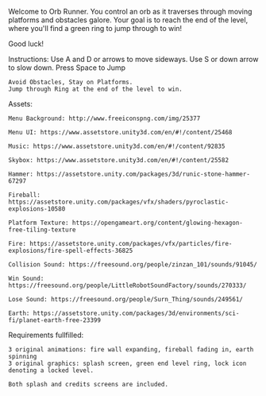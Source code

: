 Welcome to Orb Runner.  You control an orb as it traverses through moving platforms and obstacles galore. 
Your goal is to reach the end of the level, where you'll find a green ring to jump through to win!

Good luck!  

Instructions:
	Use A and D or arrows to move sideways.
	Use S or down arrow to slow down.
	Press Space to Jump

	Avoid Obstacles, Stay on Platforms.
	Jump through Ring at the end of the level to win.

Assets:
	
	Menu Background: http://www.freeiconspng.com/img/25377
	
	Menu UI: https://www.assetstore.unity3d.com/en/#!/content/25468
	
	Music: https://www.assetstore.unity3d.com/en/#!/content/92835
	
	Skybox: https://www.assetstore.unity3d.com/en/#!/content/25582
	
	Hammer: https://assetstore.unity.com/packages/3d/runic-stone-hammer-67297
	
	Fireball: https://assetstore.unity.com/packages/vfx/shaders/pyroclastic-explosions-10580
	
	Platform Texture: https://opengameart.org/content/glowing-hexagon-free-tiling-texture
	
	Fire: https://assetstore.unity.com/packages/vfx/particles/fire-explosions/fire-spell-effects-36825
	
	Collision Sound: https://freesound.org/people/zinzan_101/sounds/91045/
	
	Win Sound: https://freesound.org/people/LittleRobotSoundFactory/sounds/270333/
	
	Lose Sound: https://freesound.org/people/Surn_Thing/sounds/249561/
	
	Earth: https://assetstore.unity.com/packages/3d/environments/sci-fi/planet-earth-free-23399


Requirements fullfilled:

	3 original animations: fire wall expanding, fireball fading in, earth spinning
	3 original graphics: splash screen, green end level ring, lock icon denoting a locked level.

	Both splash and credits screens are included.